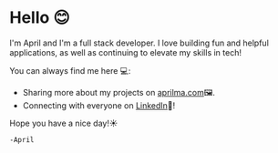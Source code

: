 # Hello 😊
I'm April and I'm a full stack developer. I love building fun and helpful applications, as well as continuing to elevate my skills in tech!

You can always find me here 💻:

* Sharing more about my projects on [aprilma.com](https://aprilma.com/)🖼.
* Connecting with everyone on [LinkedIn](https://www.linkedin.com/in/aprilma-sf/)💼!

Hope you have a nice day!☀

    -April
